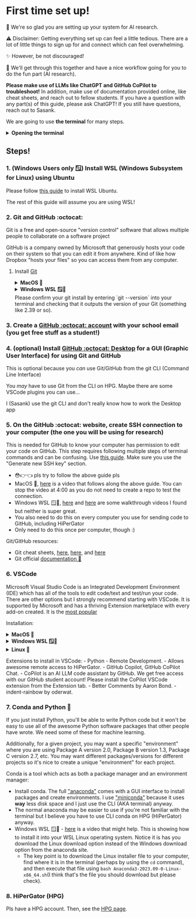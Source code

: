 # First time set up!

👋 We're so glad you are setting up your system for AI research.

⚠️ Disclaimer: Getting everything set up can feel a little tedious. There are a lot of little things to sign up for and connect which can feel overwhelming.

✨ However, be not discouraged!

🚀 We'll get through this together and have a nice workflow going for you to do the fun part (AI research).

**Please make use of LLMs like ChatGPT and GitHub CoPilot to troubleshoot!**
In addition, make use of documentation provided online, like cheat sheets, and reach out to fellow students.
If you have a question with any part(s) of this guide, please ask ChatGPT! If you still have questions, reach out to Sasank.

We are going to use **the terminal** for many steps.
<details> <summary> <b>Opening the terminal</b> </summary>
The terminal is a fully text-based interface with your computer.
    
To open it up:

- MacOS 🍎 - Hit `CMD+<Spc>` (Command key + Space bar) to open up the finder. Type "terminal" and hit enter to open it up.
- Windows 🪟 - Hit Windows key to open up the finder. Search for PowerShell and open it with administrator privileges
- Windows pt. 2 🪟🐧 - after you install WSL (See below), please use your WSL Linux terminal instead. Please reach out to ChatGPT or Sasank for clarification.
- Linux 🐧 - For Ubuntu, it's `CMD+Alt+t`.
</details>

## Steps!

### 1. (Windows Users only 🪟) Install WSL (Windows Subsystem for Linux) using Ubuntu
Please follow [this guide](https://canonical-ubuntu-wsl.readthedocs-hosted.com/en/latest/guides/install-ubuntu-wsl2/) to install WSL Ubuntu.

The rest of this guide will assume you are using WSL!

### 2. Git and GitHub :octocat:
Git is a free and open-source "version control" software that allows multiple people to collaborate on a software project

GitHub is a company owned by Microsoft that generously hosts your code on their system so that you can edit it from anywhere. Kind of like how Dropbox "hosts your files" so you can access them from any computer.

1. Install [Git](https://git-scm.com/downloads)
    <details> <summary> <b>MacOS 🍎</b> </summary>
        
    - If you do not have homebrew installed (more likely):
        submit ```xcode-select --install``` in the terminal.
        Here's a [video tutorial](https://www.youtube.com/watch?v=Mf3l8z6oxQ0)

    - If you have homewbrew installed:
        Check by submitting `brew` in the terminal.
        If it prints out the version of homebrew, you have it.
        If it vomits an error about "command not found", you do not have homebrew
        If homebrew installed, submit ```brew install git``` and hit enter when it asks for permission to do stuff.
        Here's a [video tutorial](https://www.youtube.com/watch?v=B4qsvQ5IqWk). You don't have to do the email bit at the end of this video.
    </details>

    <details> <summary> <b>Windows WSL 🪟🐧</b> </summary>
    I will assume you are using WSL (Windows Subsystem for Linux) with Ubuntu.
    In this case, you already have Git installed on your WSL terminal. Since you now interact with your computer using Linux commands, you can use `sudo apt install git` to update your git if you wish.
    </details>
    Please confirm your git install by entering `git --version` into your terminal and checking that it outputs the version of your Git (something like 2.39 or so).
### 3. Create a [GitHub :octocat: account](https://github.com/) **with your school email** (you get free stuff as a student!)
### 4. (optional) Install [GitHub :octocat: Desktop](https://desktop.github.com/) for a GUI (Graphic User Interface) for using Git and GitHub
This is optional because you *can* use Git/GitHub from the git CLI (Command Line Interface)

You *may* have to use Git from the CLI on HPG. Maybe there are some VSCode plugins you can use...

I (Sasank) use the git CLI and don't really know how to work the Desktop app
### 5. On the GitHub :octocat: website, create SSH connection to your computer (the one you will be using for research)
This is needed for GitHub to know your computer has permission to edit your code on GitHub.
This step requires following multiple steps of terminal commands and can be confusing.
Use [this guide](https://docs.github.com/en/authentication/connecting-to-github-with-ssh/generating-a-new-ssh-key-and-adding-it-to-the-ssh-agent). Make sure you use the "Generate new SSH key" section.

- 😳👉👈 pls try to follow the above guide pls
- MacOS 🍎, [here](https://www.youtube.com/watch?v=45YCxPnBj-w) is a video that follows along the above guide. You can stop the video at 4:00 as you do not need to create a repo to test the connection.
- Windows WSL 🪟🐧, [here](https://www.youtube.com/watch?v=Xi_2Cu8z2d0) and [here](https://www.youtube.com/watch?v=EoLrCX1VVog) are some walkthrough videos I found but neither is super great.
- You also need to do this on every computer you use for sending code to GitHub, including HiPerGator
- Only need to do this once per computer, though :)

Git/GitHub resources:
    
- Git cheat sheets, [here](https://training.github.com/downloads/github-git-cheat-sheet.pdf), [here](https://education.github.com/git-cheat-sheet-education.pdf), and [here](https://www.atlassian.com/git/tutorials/atlassian-git-cheatsheet)
- Git official [documentation 📓](https://git-scm.com/docs)

### 6. VSCode
Microsoft Visual Studio Code is an Integrated Development Environment (IDE) which has all of the tools to edit code/text and test/run your code. There are other options but I strongly recommend starting with VSCode. It is supported by Microsoft and has a thriving Extension marketplace with every add-on created. It is the [most popular](https://survey.stackoverflow.co/2023/#section-most-popular-technologies-integrated-development-environment)

Installation:
<details> <summary> <b>MacOS 🍎</b> </summary>
Install from [the website](https://code.visualstudio.com/download)
</details>
<details> <summary> <b>Windows WSL 🪟🐧</b> </summary>
[This](https://code.visualstudio.com/docs/remote/wsl-tutorial) seems useful for Windows WSL users
</details>
<details> <summary> <b>Linux 🐧</b> </summary>
Install from [the website](https://code.visualstudio.com/download)
</details>

Extensions to install in VSCode:
    - Python
    - Remote Development.
        - Allows awesome remote access to HiPerGator.
    - GitHub Copilot, GitHub CoPilot Chat.
        - CoPilot is an AI LLM code assistant by GitHub. We get free access with our GitHub student account! Please install the CoPilot VSCode extension from the Extension tab.
    - Better Comments by Aaron Bond.
    - indent-rainbow by oderwat.

### 7. Conda and Python 🐍
If you just install Python, you'll be able to write Python code but it won't be easy to use all of the awesome Python software packages that other people have wrote. We need some of these for machine learning.

Additionally, for a given project, you may want a specific "environment" where you are using Package A version 2.0, Package B version 1.3, Package C version 2.7, etc. You may want different packages/versions for different projects so it's nice to create a unique "environment" for each project.

Conda is a tool which acts as both a package manager and an environment manager:

- Install conda. The full ["anaconda"](https://www.anaconda.com/download#downloads) comes with a GUI interface to install packages and create environments. I use ["miniconda"](https://docs.anaconda.com/free/miniconda/) because it uses **way** less disk space and I just use the CLI (AKA terminal) anyway.
- The normal anaconda may be easier to use if you're not familiar with the terminal but I believe you have to use CLI conda on HPG (HiPerGator) anyway.
- Windows WSL 🪟🐧 - [here](https://www.youtube.com/watch?v=MEbtOanQGZs) is a video that might help. This is showing how to install it into your WSL Linux operating system. Notice it is has you download the Linux download option instead of the Windows download option from the anaconda site.
    - The key point is to download the Linux installer file to your computer, find where it is in the terminal (perhaps by using the `cd` command), and then execute that file using ```bash Anaconda3-2023.09-0-Linux-x86_64.sh```(I think that's the file you should download but please check).

### 8. HiPerGator (HPG)
Pls have a HPG account.
Then, see the [HPG page](hpg.md).
